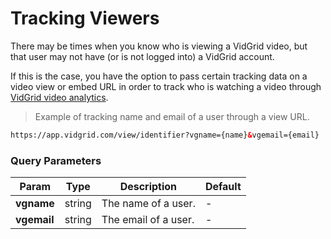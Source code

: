 # Tracking Viewers

There may be times when you know who is viewing a VidGrid video, but that user may not have (or is not logged into) a VidGrid account. 

If this is the case, you have the option to pass certain tracking data on a video view or embed URL in order to track who is watching a video through <a href="https://help.vidgrid.com/en/articles/2583718-viewing-video-analytics" target="_blank">VidGrid video analytics</a>.

> Example of tracking name and email of a user through a view URL.

```html
https://app.vidgrid.com/view/identifier?vgname={name}&vgemail={email}
```

### Query Parameters

| Param | Type | Description | Default |
| ----- | ---- | ----------- | ------- |
| **vgname** | string | The name of a user. | - |
| **vgemail** | string | The email of a user. | - |